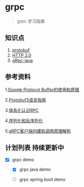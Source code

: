 # grpc

> grpc 学习指南

## 知识点

1. [protobuf](https://developers.google.com/protocol-buffers/)
2. [HTTP 2.0](https://http2.github.io/)
3. [gRpc-java](https://grpc.io/docs/quickstart/java.html)

## 参考资料

1.[Google Protocol Buffer的使用和原理](https://www.ibm.com/developerworks/cn/linux/l-cn-gpb/)

2.[Protobuf3语言指南](http://blog.csdn.net/u011518120/article/details/54604615)

3.[体系化认识RPC](http://www.infoq.com/cn/articles/get-to-know-rpc)

4.[序列化和反序列化](http://www.infoq.com/cn/articles/serialization-and-deserialization)

5.[gRPC客户端创建和调用原理解析](http://www.infoq.com/cn/articles/grpc-client-creation-and-invocation-principle-analysis)

## 计划列表 持续更新中

- [x] grpc demo
    - [x] grpc java demo
    - [ ] grpc spring boot demo

